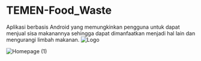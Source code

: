 # TEMEN-Food_Waste

Aplikasi berbasis Android yang memungkinkan pengguna untuk dapat menjual sisa makanannya sehingga dapat dimanfaatkan menjadi hal lain dan mengurangi limbah makanan.
![Logo](https://github.com/ReyhanHerdi/TEMEN-Food_Waste/assets/90316516/70e1cc38-7065-433b-a2a2-08fd03ff5530)

![Homepage (1)](https://github.com/ReyhanHerdi/TEMEN-Food_Waste/assets/90316516/81863bf2-3947-4119-9caf-7b9c7cc45c4e)
